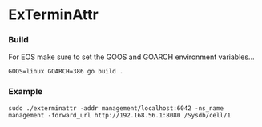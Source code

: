 # ExTerminAttr

### Build

For EOS make sure to set the GOOS and GOARCH environment variables...

```
GOOS=linux GOARCH=386 go build .
```

### Example

```
sudo ./exterminattr -addr management/localhost:6042 -ns_name management -forward_url http://192.168.56.1:8080 /Sysdb/cell/1
```
